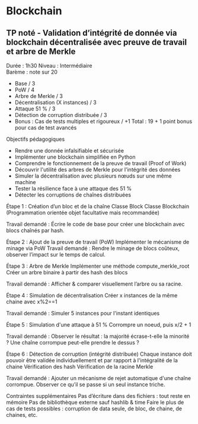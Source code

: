 # Blockchain

## TP noté - Validation d’intégrité de donnée via blockchain décentralisée avec preuve de travail et arbre de Merkle  
Durée : 1h30
Niveau : Intermédiaire  
Barème : note sur 20
- Base / 3
- PoW / 4
- Arbre de Merkle / 3
- Décentralisation (X instances) / 3
- Attaque 51 % / 3
- Détection de corruption distribuée / 3
- Bonus : Cas de tests multiples et rigoureux / +1
Total : 19 + 1 point bonus pour cas de test avancés  

Objectifs pédagogiques
- Rendre une donnée infalsifiable et sécurisée
- Implémenter une blockchain simplifiée en Python
- Comprendre le fonctionnement de la preuve de travail (Proof of Work)
- Découvrir l'utilité des arbres de Merkle pour l'intégrité des données
- Simuler la décentralisation avec plusieurs nœuds sur une même machine
- Tester la résilience face à une attaque des 51 %
- Détecter les corruptions de chaînes distribuées  

  
Étape 1 : Création d’un bloc et de la chaîne
Classe Block
Classe Blockchain
(Programmation orientée objet facultative mais recommandée)  

Travail demandé :
Écrire le code de base pour créer une blockchain avec blocs chaînés par hash.  


Étape 2 : Ajout de la preuve de travail (PoW)
Implémenter le mécanisme de minage via PoW
Travail demandé :
Rendre le minage de blocs coûteux, observer l’impact sur le temps de calcul.


Étape 3 : Arbre de Merkle
Implémenter une méthode compute_merkle_root
Créer un arbre binaire à partir des hash des blocs  

Travail demandé :
Afficher & comparer visuellement l’arbre ou sa racine.  


Étape 4 : Simulation de décentralisation
Créer x instances de la même chaine avec x%2==1  

Travail demandé :
Simuler 5 instances pour l'instant identiques  


Étape 5 : Simulation d'une attaque à 51 %
Corrompre un noeud, puis x/2 + 1

Travail demandé :
Observer le résultat : la majorité écrase-t-elle la minorité ? Une chaîne corrompue peut-elle
prendre le dessus ?  


Étape 6 : Détection de corruption (intégrité distribuée)
Chaque instance doit pouvoir être validée individuellement et par rapport à l'intégralité de la
chaine
Vérification des hash
Vérification de la racine Merkle  

Travail demandé :
Ajouter un mécanisme de rejet automatique d'une chaîne corrompue. Observer ce qu’il se passe
si un seul instance triche.  


Contraintes supplémentaires
Pas d’écriture dans des fichiers : tout reste en mémoire
Pas de bibliothèque externe sauf hashlib & time
Faire le plus de cas de tests possibles : corruption de data seule, de bloc, de chaine, de chaines,
etc.

